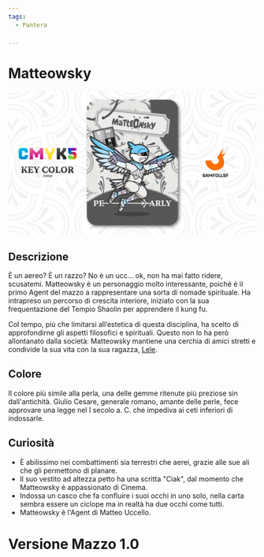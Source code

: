 ```yaml
---
tags:
  - Pantera

...
```


# Matteowsky

![matteowsky](../eg/K/mateowsky.jpg)

## Descrizione

È un aereo? È un razzo? No è un ucc... ok, non ha mai fatto ridere, scusatemi. Matteowsky è un personaggio molto interessante, poiché è il primo Agent del mazzo a rappresentare una sorta di nomade spirituale. Ha intrapreso un percorso di crescita interiore, iniziato con la sua frequentazione del Tempio Shaolin per apprendere il kung fu.

Col tempo, più che limitarsi all’estetica di questa disciplina, ha scelto di approfondirne gli aspetti filosofici e spirituali. Questo non lo ha però allontanato dalla società: Matteowsky mantiene una cerchia di amici stretti e condivide la sua vita con la sua ragazza, [Lele](../Ciano/lele.md).

## Colore

Il colore più simile alla perla, una delle gemme ritenute più preziose sin dall'antichità. Giulio Cesare, generale romano, amante delle perle, fece approvare una legge nel I secolo a. C. che impediva ai ceti inferiori di indossarle.

## Curiosità

- È abilissimo nei combattimenti sia terrestri che aerei, grazie alle sue ali che gli permettono di planare.
- Il suo vestito ad altezza petto ha una scritta "Ciak", dal momento che Matteowsky è appassionato di Cinema.
- Indossa un casco che fa confluire i suoi occhi in uno solo, nella carta sembra essere un ciclope ma in realtà ha due occhi come tutti.
- Matteowsky è l'Agent di Matteo Uccello.

# Versione Mazzo 1.0